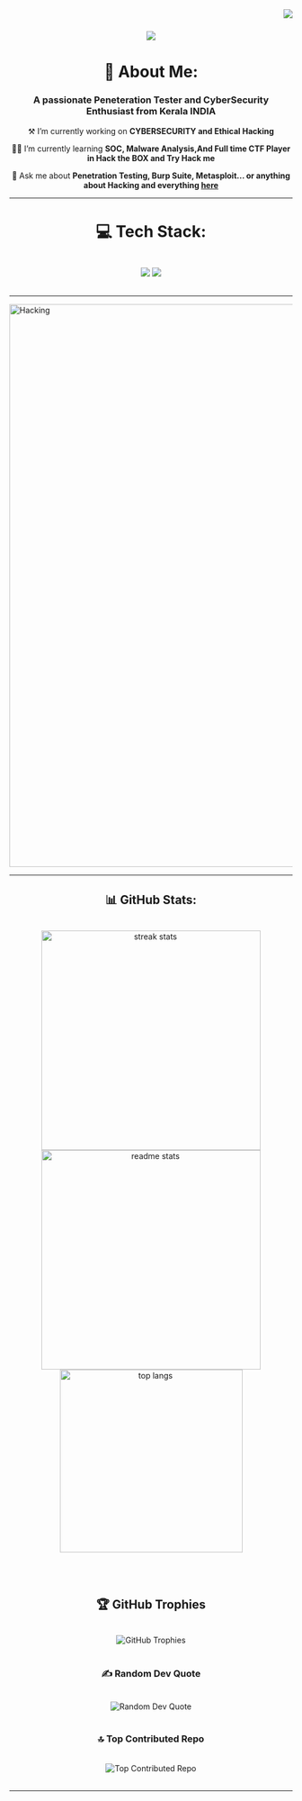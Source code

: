 <img align="right" src="https://visitcount.itsvg.in/api?id=RoNiXxCybSeC0101&icon=0&color=12)](https://visitcount.itsvg.in"/>

<h1 align="center">
   <img src="https://readme-typing-svg.herokuapp.com?font=Black+Ops+One&size=30&pause=1000&color=04921FFB&background=254E7B00&center=true&vCenter=true&width=435&lines=Hello+World+🌍;I'm+Athul;The+RoNiXx+CybSec;"/>
</h1>

   
<h1 align="center">💫 About Me: </h1>
<h3 align="center">A passionate Peneteration Tester and CyberSecurity Enthusiast from Kerala  INDIA</h3>
<div align="center">
 
⚒️ I’m currently working on **CYBERSECURITY and Ethical Hacking**
 
🧑‍💻 I’m currently learning **SOC, Malware Analysis,And Full time CTF Player in Hack the BOX and Try Hack me**

💬 Ask me about **Penetration Testing, Burp Suite, Metasploit... or anything about Hacking and everything [here](https://github.com/RoNiXxCybSeC0101)**

 </div>

______

<h1 align="center"> 💻 Tech Stack: </h1>
<br/>
<div align="center">
    <img src="https://skillicons.dev/icons?i=linux,html,css,vscode,github,ps,git,postman,powershell,pr,kali,bash" />
    <img src="https://skillicons.dev/icons?i=python,javascript,mongodb,c,java,nextjs,mysql,raspberrypi,sqlite,sublime,go" /><br>
</div>

<br/>

_____

<img align="center" alt="Hacking" width="1000" src="https://steamuserimages-a.akamaihd.net/ugc/2431257904741262239/5224F69217562A3C070E381FE3DAC295BCF5C9A8/?imw=512&imh=287&ima=fit&impolicy=Letterbox&imcolor=%23000000&letterbox=true">

____

<h2 align="center">📊 GitHub Stats:</h2> 
<br>
<div align=center>
  <img width=390 src="https://github-readme-stats.vercel.app/api?username=RoNiXxCybSeC0101&count_private=true&theme=react&border_radius=10" alt="streak stats"/>
  <img width=390 src="https://github-readme-streak-stats.herokuapp.com/?user=RoNiXxCybSeC0101&count_private=true&show_icons=true&theme=react&rank_icon=github&border_radius=10" alt="readme stats" />
  <br/>
  <img width=325 align="center" src="https://github-readme-stats.vercel.app/api/top-langs/?username=RoNiXxCybSeC0101&hide=HTML&langs_count=8&layout=compact&theme=react&border_radius=10&size_weight=0.5&count_weight=0.5&exclude_repo=github-readme-stats" alt="top langs" />
</div>

<br/><br/>

<h2 align="center">🏆 GitHub Trophies</h2>
<br/>
<div align="center">
    <img src="https://github-profile-trophy.vercel.app/?username=RoNiXxCybSeC0101&theme=radical&no-frame=false&no-bg=true&margin-w=4" alt="GitHub Trophies" />
</div>
<br/>

<h3 align="center">✍️ Random Dev Quote</h3>
<br/>
<div align="center">
    <img src="https://quotes-github-readme.vercel.app/api?type=horizontal&theme=radical" alt="Random Dev Quote" />
</div>
<br/>

<h3 align="center">🔝 Top Contributed Repo</h3>
<br/>
<div align="center">
    <img src="https://github-contributor-stats.vercel.app/api?username=RoNiXxCybSeC0101&limit=5&theme=dark&combine_all_yearly_contributions=true" alt="Top Contributed Repo" />
</div>
<br/>


________

<!-- Proudly created with GPRM ( https://gprm.itsvg.in ) -->
